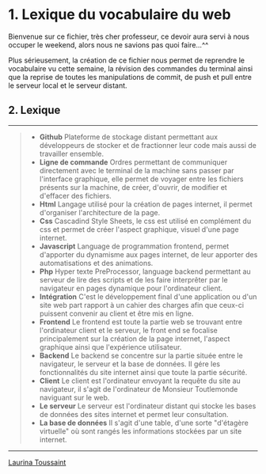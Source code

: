 # 1. Lexique du vocabulaire du web  

Bienvenue sur ce fichier, très cher professeur, ce devoir aura servi à nous occuper le weekend, alors nous ne savions pas quoi faire...^^  

Plus sérieusement, la création de ce fichier nous permet de reprendre le vocabulaire vu cette semaine,  la révision des commandes du terminal ainsi que la reprise de toutes les manipulations de commit, de push et pull entre le serveur local et le serveur distant.</p>

## 2. Lexique

***

> - **Github**
> Plateforme de stockage distant permettant aux développeurs de stocker et de fractionner leur code mais aussi de travailler ensemble.
> - **Ligne de commande**
> Ordres permettant de communiquer directement avec le terminal de la machine sans passer par l'interface graphique, elle permet de voyager entre les fichiers présents sur la machine, de créer, d'ouvrir, de modifier et d'effacer des fichiers.
> - **Html**
> Langage utilisé pour la création de pages internet, il permet d'organiser l'architecture de la page.
> - **Css**
> Cascadind Style Sheets, le css est utilisé en complément du css et permet de créer l'aspect graphique, visuel d'une page internet.
> - **Javascript**
> Language de programmation frontend, permet d'apporter du dynamisme aux pages internet, de leur apporter des automatisations et des animations.
> - **Php**
> Hyper texte PreProcessor, language backend permettant au serveur de lire des scripts et de les faire interprêter par le navigateur en pages dynamique pour l'ordinateur client.
> - **Intégration**
> C'est le développement final d'une application ou d'un site web part rapport à un cahier des charges afin que ceux-ci puissent convenir au client et être mis en ligne.
> - **Frontend** 
> Le frontend est toute la partie web se trouvant entre l'ordinateur client et le serveur, le front end se focalise principalement sur la création de la page internet, l'aspect graphique ainsi que l'expérience utilisateur.		  
> - **Backend**
> Le backend se concentre sur la partie située entre le navigateur, le serveur et la base de données. Il gére les fonctionnalités du site internet ainsi que toute la partie sécurité.
> - **Client**
> Le client est l'ordinateur envoyant la requête du site au navigateur, il s'agit de l'ordinateur de Monsieur Toutlemonde naviguant sur le web.
> - **Le serveur**
>Le serveur est l'ordinateur distant qui stocke les bases de données des sites internet et permet leur consultation.
> - **La base de données**
> Il s'agit d'une table, d'une sorte "d'étagère virtuelle" où sont rangés les informations stockées par un site internet.

***

[Laurina Toussaint](laurinatoussaint@gmail.com)



